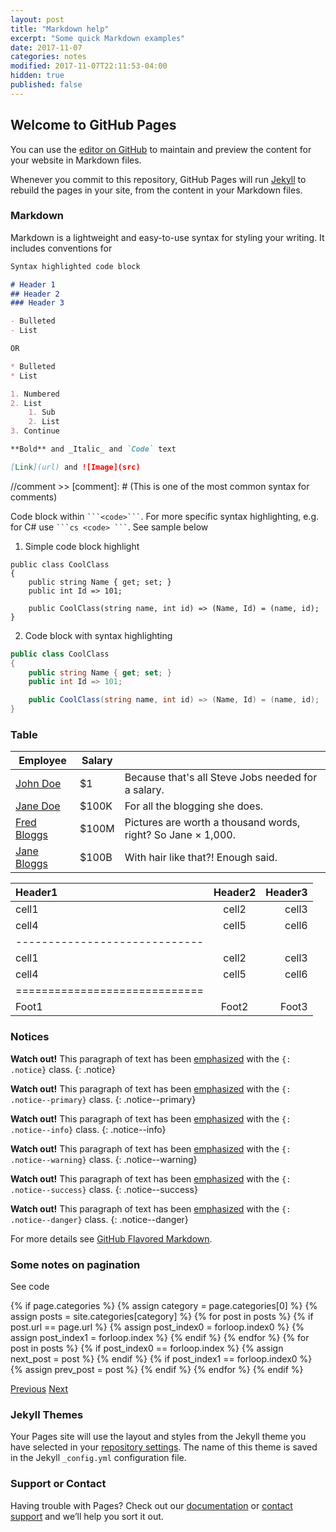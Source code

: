 ```yaml
---
layout: post
title: "Markdown help"
excerpt: "Some quick Markdown examples"
date: 2017-11-07
categories: notes
modified: 2017-11-07T22:11:53-04:00
hidden: true
published: false
---
```


## Welcome to GitHub Pages

You can use the [editor on GitHub](https://github.com/chakrabar/chakrabar.github.io/edit/master/README.md) to maintain and preview the content for your website in Markdown files.

Whenever you commit to this repository, GitHub Pages will run [Jekyll](https://jekyllrb.com/) to rebuild the pages in your site, from the content in your Markdown files.

### Markdown

Markdown is a lightweight and easy-to-use syntax for styling your writing. It includes conventions for

```markdown
Syntax highlighted code block

# Header 1
## Header 2
### Header 3

- Bulleted
- List

OR

* Bulleted
* List

1. Numbered
2. List
    1. Sub
    2. List
3. Continue

**Bold** and _Italic_ and `Code` text

[Link](url) and ![Image](src)

```

//comment >> [comment]: # (This is one of the most common syntax for comments)

Code block within `` ```<code>``` ``. For more specific syntax highlighting, e.g. for C# use `` ```cs <code> ``` ``. See sample below

1. Simple code block highlight
```
public class CoolClass
{
    public string Name { get; set; }
    public int Id => 101;

    public CoolClass(string name, int id) => (Name, Id) = (name, id);
}
```

2. Code block with syntax highlighting
```cs
public class CoolClass
{
    public string Name { get; set; }
    public int Id => 101;

    public CoolClass(string name, int id) => (Name, Id) = (name, id);
}
```

### Table


| Employee         | Salary |                                                              |
|------------------|--------|--------------------------------------------------------------|
| [John Doe](#)    | $1     | Because that's all Steve Jobs needed for a salary.           |
| [Jane Doe](#)    | $100K  | For all the blogging she does.                               |
| [Fred Bloggs](#) | $100M  | Pictures are worth a thousand words, right? So Jane × 1,000. |
| [Jane Bloggs](#) | $100B  | With hair like that?! Enough said.                           |


| Header1 | Header2 | Header3 |
|:--------|:-------:|--------:|
| cell1   | cell2   | cell3   |
| cell4   | cell5   | cell6   |
|-----------------------------|
| cell1   | cell2   | cell3   |
| cell4   | cell5   | cell6   |
|=============================|
| Foot1   | Foot2   | Foot3   |

### Notices

**Watch out!** This paragraph of text has been [emphasized](#) with the `{: .notice}` class.
{: .notice}

**Watch out!** This paragraph of text has been [emphasized](#) with the `{: .notice--primary}` class.
{: .notice--primary}

**Watch out!** This paragraph of text has been [emphasized](#) with the `{: .notice--info}` class.
{: .notice--info}

**Watch out!** This paragraph of text has been [emphasized](#) with the `{: .notice--warning}` class.
{: .notice--warning}

**Watch out!** This paragraph of text has been [emphasized](#) with the `{: .notice--success}` class.
{: .notice--success}

**Watch out!** This paragraph of text has been [emphasized](#) with the `{: .notice--danger}` class.
{: .notice--danger}

For more details see [GitHub Flavored Markdown](https://guides.github.com/features/mastering-markdown/).

### Some notes on pagination

See code

<!--original pagination //moved above by Arghya
    <nav class="pagination" role="navigation">
      {% if page.previous %}
        <a href="{{ site.url }}{{ page.previous.url }}" class="btn" title="{{ page.previous.title }}">Previous</a>
      {% endif %}
      {% if page.next %}
        <a href="{{ site.url }}{{ page.next.url }}" class="btn" title="{{ page.next.title }}">Next</a>
      {% endif %}
    </nav><!-- /.pagination -->

<!-- BUGGY pagination, that retricts to same category, but cannot skip over
<nav class="pagination" role="navigation">
    {% if page.previous and page.previous.categories.first == page.categories.first %}
    <div class="prev">
        <a href="{{ site.url }}{{ page.previous.url }}" class="btn" title="{{ page.previous.title }}">Previous</a>
        <span>{{ page.previous.title }}</span>
    </div>
    {% endif %}
    {% if page.next and page.next.categories.first == page.categories.first %}
    <div class="next">
        <a href="{{ site.url }}{{ page.next.url }}" class="btn" title="{{ page.next.title }}">Next</a>
        <span>{{ page.next.title }}</span>
    </div>
    {% endif %}
</nav><!-- /.pagination -->

<!--Future fix, when the cuurent one fails to skip over post from another category-->
<!-- https://github.com/jekyll/jekyll/issues/260 -->
{% if page.categories %}
{% assign category = page.categories[0] %}
{% assign posts = site.categories[category] %}
{% for post in posts %}
    {% if post.url == page.url %}
    {% assign post_index0 = forloop.index0 %}
    {% assign post_index1 = forloop.index %}
    {% endif %}
{% endfor %}
{% for post in posts %}
    {% if post_index0 == forloop.index %}
    {% assign next_post = post %}
    {% endif %}
    {% if post_index1 == forloop.index0 %}
    {% assign prev_post = post %}
    {% endif %}
{% endfor %}
{% endif %}

<nav class="pagination" role="navigation">
    <a href="{{ site.url }}{{ prev_post.url }}" class="btn" title="{{ prev_post.title }}">Previous</a>
    <a href="{{ site.url }}{{ next_post.url }}" class="btn" title="{{ next_post.title }}">Next</a>
</nav>

### Jekyll Themes

Your Pages site will use the layout and styles from the Jekyll theme you have selected in your [repository settings](https://github.com/chakrabar/chakrabar.github.io/settings). The name of this theme is saved in the Jekyll `_config.yml` configuration file.

### Support or Contact

Having trouble with Pages? Check out our [documentation](https://help.github.com/categories/github-pages-basics/) or [contact support](https://github.com/contact) and we’ll help you sort it out.
